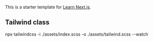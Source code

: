 This is a starter template for [Learn Next.js](https://nextjs.org/learn).

## Tailwind class
npx tailwindcss -i ./assets/index.scss -o ./assets/tailwind.scss --watch